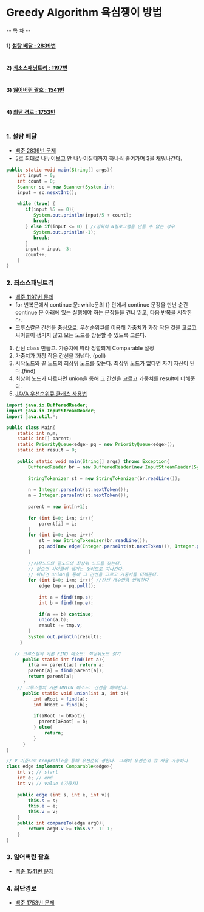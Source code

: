 # Greedy Algorithm 욕심쟁이 방법

-- 목  차 --
#### 1) [설탕 배달 : 2839번](#1-설탕-배달)
```java

```
#### 2) [최소스패닝트리 : 1197번](#2-최소스패닝트리)
```java

```

#### 3) [잃어버린 괄호 : 1541번](#3-잃어버린-괄호)
```java

```

#### 4) [최단 경로 : 1753번](#4-최단-경로)
```java

```


### 1. 설탕 배달
* [백준 2839번 문제](https://www.acmicpc.net/problem/2839)
* 5로 최대로 나누어보고 안 나누어질때까지 하나씩 줄여가며 3을 채워나간다. 
```java
public static void main(String[] args){
    int input = 0; 
    int count = 0;
    Scanner sc = new Scanner(System.in);
    input = sc.nesxtInt();
    
    while (true) {
       if(input %5 == 0){
          System.out.println(input/5 + count);
          break;
       } else if(input <= 0) { //정확히 N킬로그램을 만들 수 없는 경우
          System.out.println(-1);
          break;
       }
       input = input -3; 
       count++;
    }
}
```
### 2. 최소스패닝트리
* [백준 1197번 문제](https://www.acmicpc.net/problem/1197)
* for 반복문에서 continue 문: while문의 {} 안에서 continue 문장을 만난 순간 continue 문 아래에 있는 실행해야 하는 문장들을 건너 뛰고, 다음 반복을 시작한다. 
* 크루스칼은 간선을 중심으로. 우선순위큐를 이용해 가중치가 가장 작은 것을 고르고  싸이클이 생기지 않고 모든 노드를 방문할 수 있도록 고른다. 
1. 간선 class 만들고. 가중치에 따라 정렬되게 Comparable 설정
2. 가중치가 가장 작은 간선을 꺼낸다. (poll)
3. 시작노드와 끝 노드의 최상위 노드를 찾는다. 최상위 노드가 없다면 자기 자신이 된다.(find)
4. 최상위 노드가 다르다면 union을 통해 그 간선을 고르고 가중치를 result에 더해준다. 
5. [JAVA 우선순위큐 클래스 사용법](https://github.com/yjo5252/practice-java/blob/master/datastructure/PriorityQueue.md)
```java
import java.io.BufferedReader;
import java.io.InputStreamReader;
import java.util.*;

public class Main{
    static int n,m;
    static int[] parent;
    static PriorityQueue<edge> pq = new PriorityQueue<edge>();
    static int result = 0;
    
    public static void main(String[] args) throws Exception{
        BufferedReader br = new BufferedReader(new InputStreamReader(System.in));
        
        StringTokenizer st = new StringTokenizer(br.readLine());
        
        n = Integer.parseInt(st.nextToken());
        m = Integer.parseInt(st.nextToken());
        
        parent = new int[n+1];
        
        for (int i=0; i<n; i++){
            parent[i] = i;
        }
        for (int i=0; i<m; i++){
            st = new StringTokenizer(br.readLine());
            pq.add(new edge(Integer.parseInt(st.nextToken()), Integer.parseInt(st.nextToken()), Integer.parseInt(st.nextToken()));
        }
        
        //시작노드와 끝노드의 최상위 노드를 찾는다. 
        // 같으면 사이클이 생기는 것이므로 지나간다. 
        // 아니면 union을 통해 그 간선을 고르고 가중치를 더해준다.
        for (int i=0; i<m; i++){ //간선 개수만큼 반복한다
            edge tmp = pq.poll();
            
            int a = find(tmp.s); 
            int b = find(tmp.e); 
            
            if(a == b) continue;  
            union(a,b);  
            result += tmp.v; 
        }
        System.out.println(result);
     }
   
   // 크루스칼의 기본 FIND 메소드: 최상위노드 찾기
      public static int find(int a){
        if(a == parent[a]) return a;
        parent[a] = find(parent[a]);
        return parent[a];
      }
    // 크루스칼의 기본 UNION 메소드: 간선을 채택한다.
      public static void union(int a, int b){
          int aRoot = find(a);
          int bRoot = find(b);
          
          if(aRoot != bRoot){
            parent[aRoot] = b;
          } else{
              return;
          }
      }
}

// V 기준으로 Comprable을 통해 우선순위 정한다. 그래야 우선순위 큐 사용 가능하다
class edge implements Comparable<edge>{
    int s; // start
    int e; // end 
    int v; // value (가중치)
    
    public edge (int s, int e, int v){
        this.s = s;
        this.e = e;
        this.v = v;
    }
    public int compareTo(edge arg0){
        return arg0.v >= this.v? -1: 1;
    }
}

```
### 3. 잃어버린 괄호
* [백준 1541번 문제](https://www.acmicpc.net/problem/1541)


### 4. 최단경로 
* [백준 1753번 문제](https://www.acmicpc.net/problem/1753)
